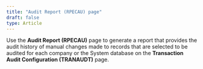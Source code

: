 ```yaml
---
title: "Audit Report (RPECAU) page"
draft: false
type: Article
---
```




Use the **Audit Report (RPECAU)** page to generate a report that provides the audit history of manual changes made to records that are selected to be audited for each company or the System database on the **Transaction Audit Configuration (TRANAUDT)** page.